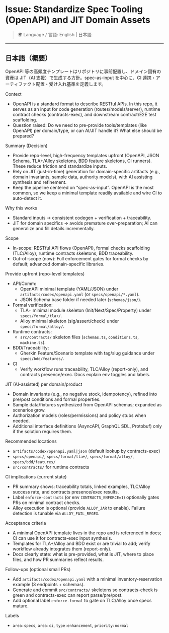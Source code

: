 # Issue: Standardize Spec Tooling (OpenAPI) and JIT Domain Assets

> 🌍 Language / 言語: English | 日本語

---

## 日本語（概要）

OpenAPI 等の高頻度テンプレートはリポジトリに事前配置し、ドメイン固有の資産は JIT（AI 支援）で生成する方針。spec-as-input を中心に、CI 連携・アーティファクト配置・受け入れ基準を定義します。

Context
- OpenAPI is a standard format to describe RESTful APIs. In this repo, it serves as an input for code generation (routes/models/server), runtime contract checks (contracts-exec), and downstream contract/E2E test scaffolding.
- Question raised: Do we need to pre-provide tools/templates (like OpenAPI) per domain/type, or can AI/JIT handle it? What else should be prepared?

Summary (Decision)
- Provide repo-level, high-frequency templates upfront (OpenAPI, JSON Schema, TLA+/Alloy skeletons, BDD feature skeletons, CI runners). These reduce friction and standardize inputs.
- Rely on JIT (just-in-time) generation for domain-specific artifacts (e.g., domain invariants, sample data, authority models), with AI assisting synthesis and refinement.
- Keep the pipeline centered on “spec-as-input”. OpenAPI is the most common, so we keep a minimal template readily available and wire CI to auto-detect it.

Why this works
- Standard inputs → consistent codegen + verification + traceability.
- JIT for domain specifics → avoids premature over-preparation; AI can generalize and fill details incrementally.

Scope
- In-scope: RESTful API flows (OpenAPI), formal checks scaffolding (TLC/Alloy), runtime contracts skeletons, BDD traceability.
- Out-of-scope (now): Full enforcement gates for formal checks by default; advanced domain-specific libraries.

Provide upfront (repo-level templates)
- API/Comm:
  - OpenAPI minimal template (YAML/JSON) under `artifacts/codex/openapi.yaml` (or `specs/openapi/*.yaml`).
  - JSON Schema base folder if needed later (`schemas/json/`).
- Formal verification:
  - TLA+ minimal module skeleton (Init/Next/Spec/Property) under `specs/formal/tla+/`.
  - Alloy minimal skeleton (sig/assert/check) under `specs/formal/alloy/`.
- Runtime contracts:
  - `src/contracts/` skeleton files (`schemas.ts`, `conditions.ts`, `machine.ts`).
- BDD/Traceability:
  - Gherkin Feature/Scenario template with tag/slug guidance under `specs/bdd/features/`.
- CI
  - Verify workflow runs traceability, TLC/Alloy (report-only), and contracts presence/exec. Docs explain env toggles and labels.

JIT (AI-assisted) per domain/product
- Domain invariants (e.g., no negative stock, idempotency), refined into pre/post conditions and formal properties.
- Sample data/fixtures synthesized from OpenAPI schemas; expanded as scenarios grow.
- Authorization models (roles/permissions) and policy stubs when needed.
- Additional interface definitions (AsyncAPI, GraphQL SDL, Protobuf) only if the solution requires them.

Recommended locations
- `artifacts/codex/openapi.yaml|json` (default lookup by contracts-exec)
- `specs/openapi/`, `specs/formal/tla+/`, `specs/formal/alloy/`, `specs/bdd/features/`
- `src/contracts/` for runtime contracts

CI implications (current state)
- PR summary shows: traceability totals, linked examples, TLC/Alloy success rate, and contracts presence/exec results.
- Label `enforce-contracts` (or env `CONTRACTS_ENFORCE=1`) optionally gates PRs on minimal contract checks.
- Alloy execution is optional (provide `ALLOY_JAR` to enable). Failure detection is tunable via `ALLOY_FAIL_REGEX`.

Acceptance criteria
- A minimal OpenAPI template lives in the repo and is referenced in docs; CI can use it for contracts-exec input synthesis.
- Templates for TLA+/Alloy and BDD exist or are trivial to add; verify workflow already integrates them (report-only).
- Docs clearly state: what is pre-provided, what is JIT, where to place files, and how PR summaries reflect results.

Follow-ups (optional small PRs)
- Add `artifacts/codex/openapi.yaml` with a minimal inventory-reservation example (3 endpoints + schemas).
- Generate and commit `src/contracts/` skeletons so contracts-check is green and contracts-exec can report parse/pre/post.
- Add optional label `enforce-formal` to gate on TLC/Alloy once specs mature.

Labels
- `area:specs`, `area:ci`, `type:enhancement`, `priority:normal`
